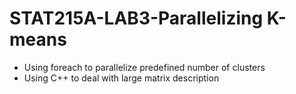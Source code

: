 # STAT215A-LAB3-Parallelizing K-means
* Using foreach to parallelize predefined number of clusters 
* Using C++ to deal with large matrix description
